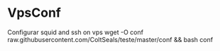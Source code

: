# VpsConf
Configurar squid and ssh on vps
wget -O conf raw.githubusercontent.com/ColtSeals/teste/master/conf && bash conf
